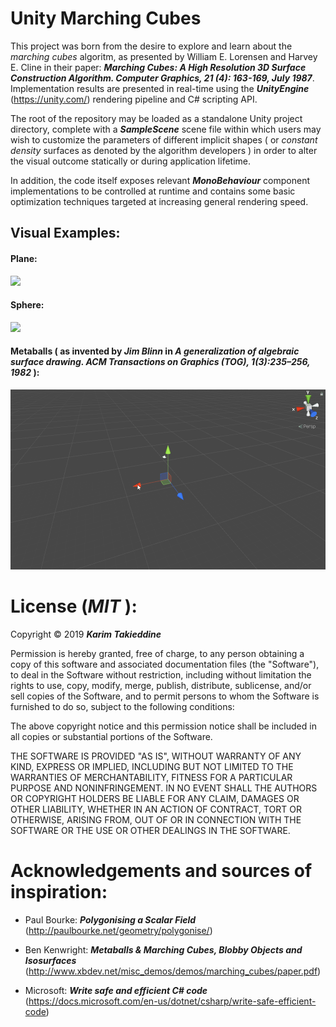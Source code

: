 # Unity Marching Cubes

This project was born from the desire to explore and learn about the _marching cubes_ algoritm, as presented by William E. Lorensen and Harvey E. Cline in their paper: _**Marching Cubes: A High Resolution 3D Surface Construction Algorithm. Computer Graphics, 21 (4): 163-169, July 1987**_. Implementation results are presented in real-time using the _**UnityEngine**_ (https://unity.com/) rendering pipeline and C# scripting API.

The root of the repository may be loaded as a standalone Unity project directory, complete with a _**SampleScene**_ scene file within which users may wish to customize the parameters of different implicit shapes ( or *constant density* surfaces as denoted by the algorithm developers ) in order to alter the visual outcome statically or during application lifetime.

In addition, the code itself exposes relevant __*MonoBehaviour*__ component implementations to be controlled at runtime and contains some basic optimization techniques targeted at increasing general rendering speed.

## Visual Examples:

#### Plane:

![](Demo/Animations/demo_plane.gif)

#### Sphere:

![](Demo/Animations/demo_sphere.gif)

#### Metaballs ( as invented by *Jim Blinn* in __*A generalization of algebraic surface drawing. ACM Transactions on Graphics (TOG), 1(3):235–256, 1982*__ ):

![](Demo/Animations/demo_metaballs.gif)

# License (__*MIT*__ ):

Copyright © 2019 _**Karim Takieddine**_

Permission is hereby granted, free of charge, to any person obtaining a copy of this software and associated documentation files (the "Software"), to deal in the Software without restriction, including without limitation the rights to use, copy, modify, merge, publish, distribute, sublicense, and/or sell copies of the Software, and to permit persons to whom the Software is furnished to do so, subject to the following conditions:

The above copyright notice and this permission notice shall be included in all copies or substantial portions of the Software.

THE SOFTWARE IS PROVIDED "AS IS", WITHOUT WARRANTY OF ANY KIND, EXPRESS OR IMPLIED, INCLUDING BUT NOT LIMITED TO THE WARRANTIES OF MERCHANTABILITY, FITNESS FOR A PARTICULAR PURPOSE AND NONINFRINGEMENT. IN NO EVENT SHALL THE AUTHORS OR COPYRIGHT HOLDERS BE LIABLE FOR ANY CLAIM, DAMAGES OR OTHER LIABILITY, WHETHER IN AN ACTION OF CONTRACT, TORT OR OTHERWISE, ARISING FROM, OUT OF OR IN CONNECTION WITH THE SOFTWARE OR THE USE OR OTHER DEALINGS IN THE SOFTWARE.

# Acknowledgements and sources of inspiration:

 - Paul Bourke: __*Polygonising a Scalar Field*__ (http://paulbourke.net/geometry/polygonise/)

 - Ben Kenwright: __*Metaballs & Marching Cubes, Blobby Objects and Isosurfaces*__ (http://www.xbdev.net/misc_demos/demos/marching_cubes/paper.pdf)

 - Microsoft: __*Write safe and efficient C# code*__ (https://docs.microsoft.com/en-us/dotnet/csharp/write-safe-efficient-code)